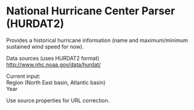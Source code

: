 National Hurricane Center Parser (HURDAT2)
==========

Provides a historical hurricane information (name and maximum/minimum sustained wind speed for now). <br>

Data sources (uses HURDAT2 format) http://www.nhc.noaa.gov/data/hurdat/ <br>

Current input: <br>
Region (North East basin, Atlantic basin) <br>
Year <br>

Use source.properties for URL correction. <br>
